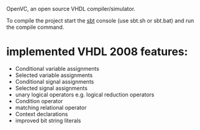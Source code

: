 OpenVC, an open source VHDL compiler/simulator.

To compile the project start the [sbt](http://code.google.com/p/simple-build-tool/) console (use sbt.sh or sbt.bat) and run the compile command.

# implemented VHDL 2008 features: #

* Conditional variable assignments
* Selected variable assignments
* Conditional signal assignments
* Selected signal assignments
* unary logical operators e.g. logical reduction operators
* Condition operator
* matching relational operator
* Context declarations
* improved bit string literals